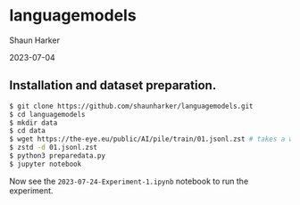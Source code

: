 # languagemodels

Shaun Harker

2023-07-04

## Installation and dataset preparation.

```bash
$ git clone https://github.com/shaunharker/languagemodels.git
$ cd languagemodels
$ mkdir data
$ cd data
$ wget https://the-eye.eu/public/AI/pile/train/01.jsonl.zst # takes a while
$ zstd -d 01.jsonl.zst
$ python3 preparedata.py
$ jupyter notebook
```

Now see the `2023-07-24-Experiment-1.ipynb` notebook to run the experiment.
